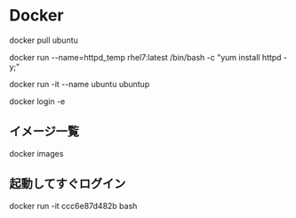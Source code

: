 # Docker

docker pull ubuntu

docker run --name=httpd_temp rhel7:latest /bin/bash -c "yum install httpd -y;"

docker run -it --name ubuntu ubuntup

docker login -e

## イメージ一覧
docker images

## 起動してすぐログイン
docker run -it ccc6e87d482b bash
